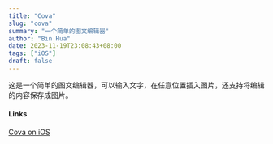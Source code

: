 ```yaml
---
title: "Cova"
slug: "cova"
summary: "一个简单的图文编辑器"
author: "Bin Hua"
date: 2023-11-19T23:08:43+08:00
tags: ["iOS"]
draft: false
---
```


这是一个简单的图文编辑器，可以输入文字，在任意位置插入图片，还支持将编辑的内容保存成图片。

#### Links

[Cova on iOS](https://apps.apple.com/app/cova/id1062713078)